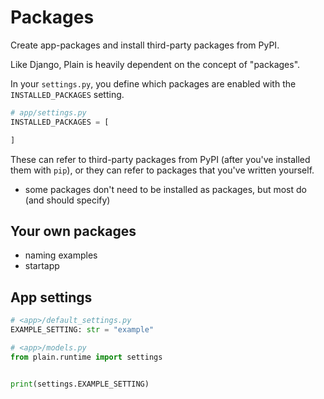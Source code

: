 # Packages

Create app-packages and install third-party packages from PyPI.

Like Django, Plain is heavily dependent on the concept of "packages".

In your `settings.py`, you define which packages are enabled with the `INSTALLED_PACKAGES` setting.

```python
# app/settings.py
INSTALLED_PACKAGES = [

]
```

These can refer to third-party packages from PyPI (after you've installed them with `pip`),
or they can refer to packages that you've written yourself.

- some packages don't need to be installed as packages, but most do (and should specify)


## Your own packages

- naming examples
- startapp


## App settings

```python
# <app>/default_settings.py
EXAMPLE_SETTING: str = "example"
```

```python
# <app>/models.py
from plain.runtime import settings


print(settings.EXAMPLE_SETTING)
```
